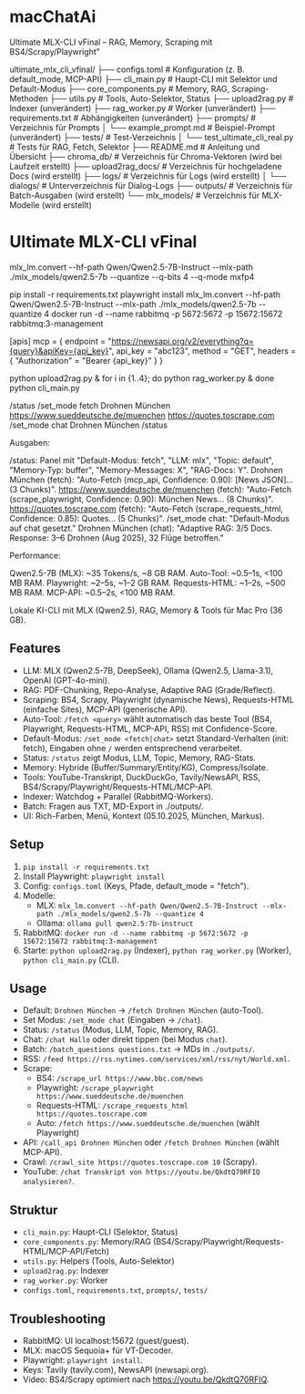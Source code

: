 # macChatAi
Ultimate MLX-CLI vFinal – RAG, Memory, Scraping mit BS4/Scrapy/Playwright"


ultimate_mlx_cli_vfinal/
├── configs.toml              # Konfiguration (z. B. default_mode, MCP-API)
├── cli_main.py              # Haupt-CLI mit Selektor und Default-Modus
├── core_components.py       # Memory, RAG, Scraping-Methoden
├── utils.py                 # Tools, Auto-Selektor, Status
├── upload2rag.py            # Indexer (unverändert)
├── rag_worker.py            # Worker (unverändert)
├── requirements.txt         # Abhängigkeiten (unverändert)
├── prompts/                 # Verzeichnis für Prompts
│   └── example_prompt.md    # Beispiel-Prompt (unverändert)
├── tests/                   # Test-Verzeichnis
│   └── test_ultimate_cli_real.py  # Tests für RAG, Fetch, Selektor
├── README.md                # Anleitung und Übersicht
├── chroma_db/               # Verzeichnis für Chroma-Vektoren (wird bei Laufzeit erstellt)
├── upload2rag_docs/         # Verzeichnis für hochgeladene Docs (wird erstellt)
├── logs/                    # Verzeichnis für Logs (wird erstellt)
│   └── dialogs/             # Unterverzeichnis für Dialog-Logs
├── outputs/                 # Verzeichnis für Batch-Ausgaben (wird erstellt)
└── mlx_models/              # Verzeichnis für MLX-Modelle (wird erstellt)

# Ultimate MLX-CLI vFinal

mlx_lm.convert --hf-path Qwen/Qwen2.5-7B-Instruct --mlx-path ./mlx_models/qwen2.5-7b --quantize --q-bits 4 --q-mode mxfp4

pip install -r requirements.txt
playwright install
mlx_lm.convert --hf-path Qwen/Qwen2.5-7B-Instruct --mlx-path ./mlx_models/qwen2.5-7b --quantize 4
docker run -d --name rabbitmq -p 5672:5672 -p 15672:15672 rabbitmq:3-management

[apis]
mcp = { endpoint = "https://newsapi.org/v2/everything?q={query}&apiKey={api_key}", api_key = "abc123", method = "GET", headers = { "Authorization" = "Bearer {api_key}" } }

python upload2rag.py &
for i in {1..4}; do python rag_worker.py & done
python cli_main.py

/status
/set_mode fetch
Drohnen München
https://www.sueddeutsche.de/muenchen
https://quotes.toscrape.com
/set_mode chat
Drohnen München
/status

Ausgaben:

/status: Panel mit "Default-Modus: fetch", "LLM: mlx", "Topic: default", "Memory-Typ: buffer", "Memory-Messages: X", "RAG-Docs: Y".
Drohnen München (fetch): "Auto-Fetch (mcp_api, Confidence: 0.90): [News JSON]... (3 Chunks)".
https://www.sueddeutsche.de/muenchen (fetch): "Auto-Fetch (scrape_playwright, Confidence: 0.90): München News... (8 Chunks)".
https://quotes.toscrape.com (fetch): "Auto-Fetch (scrape_requests_html, Confidence: 0.85): Quotes... (5 Chunks)".
/set_mode chat: "Default-Modus auf chat gesetzt."
Drohnen München (chat): "Adaptive RAG: 3/5 Docs. Response: 3–6 Drohnen (Aug 2025), 32 Flüge betroffen."


Performance:

Qwen2.5-7B (MLX): ~35 Tokens/s, ~8 GB RAM.
Auto-Tool: ~0.5–1s, <100 MB RAM.
Playwright: ~2–5s, ~1–2 GB RAM.
Requests-HTML: ~1–2s, ~500 MB RAM.
MCP-API: ~0.5–2s, <100 MB RAM.



Lokale KI-CLI mit MLX (Qwen2.5), RAG, Memory & Tools für Mac Pro (36 GB).

## Features
- LLM: MLX (Qwen2.5-7B, DeepSeek), Ollama (Qwen2.5, Llama-3.1), OpenAI (GPT-4o-mini).
- RAG: PDF-Chunking, Repo-Analyse, Adaptive RAG (Grade/Reflect).
- Scraping: BS4, Scrapy, Playwright (dynamische News), Requests-HTML (einfache Sites), MCP-API (generische API).
- Auto-Tool: `/fetch <query>` wählt automatisch das beste Tool (BS4, Playwright, Requests-HTML, MCP-API, RSS) mit Confidence-Score.
- Default-Modus: `/set_mode <fetch|chat>` setzt Standard-Verhalten (init: fetch), Eingaben ohne `/` werden entsprechend verarbeitet.
- Status: `/status` zeigt Modus, LLM, Topic, Memory, RAG-Stats.
- Memory: Hybride (Buffer/Summary/Entity/KG), Compress/Isolate.
- Tools: YouTube-Transkript, DuckDuckGo, Tavily/NewsAPI, RSS, BS4/Scrapy/Playwright/Requests-HTML/MCP-API.
- Indexer: Watchdog + Parallel (RabbitMQ-Workers).
- Batch: Fragen aus TXT, MD-Export in ./outputs/.
- UI: Rich-Farben, Menü, Kontext (05.10.2025, München, Markus).

## Setup
1. `pip install -r requirements.txt`
2. Install Playwright: `playwright install`
3. Config: `configs.toml` (Keys, Pfade, default_mode = "fetch").
4. Modelle:
   - MLX: `mlx_lm.convert --hf-path Qwen/Qwen2.5-7B-Instruct --mlx-path ./mlx_models/qwen2.5-7b --quantize 4`
   - Ollama: `ollama pull qwen2.5:7b-instruct`
5. RabbitMQ: `docker run -d --name rabbitmq -p 5672:5672 -p 15672:15672 rabbitmq:3-management`
6. Starte: `python upload2rag.py` (Indexer), `python rag_worker.py` (Worker), `python cli_main.py` (CLI).

## Usage
- Default: `Drohnen München` → `/fetch Drohnen München` (auto-Tool).
- Set Modus: `/set_mode chat` (Eingaben → `/chat`).
- Status: `/status` (Modus, LLM, Topic, Memory, RAG).
- Chat: `/chat Hallo` oder direkt tippen (bei Modus `chat`).
- Batch: `/batch_questions questions.txt` → MDs in `./outputs/`.
- RSS: `/feed https://rss.nytimes.com/services/xml/rss/nyt/World.xml`.
- Scrape:
  - BS4: `/scrape_url https://www.bbc.com/news`
  - Playwright: `/scrape_playwright https://www.sueddeutsche.de/muenchen`
  - Requests-HTML: `/scrape_requests_html https://quotes.toscrape.com`
  - Auto: `/fetch https://www.sueddeutsche.de/muenchen` (wählt Playwright)
- API: `/call_api Drohnen München` oder `/fetch Drohnen München` (wählt MCP-API).
- Crawl: `/crawl_site https://quotes.toscrape.com 10` (Scrapy).
- YouTube: `/chat Transkript von https://youtu.be/QkdtQ70RFIQ analysieren?`.

## Struktur
- `cli_main.py`: Haupt-CLI (Selektor, Status)
- `core_components.py`: Memory/RAG (BS4/Scrapy/Playwright/Requests-HTML/MCP-API/Fetch)
- `utils.py`: Helpers (Tools, Auto-Selektor)
- `upload2rag.py`: Indexer
- `rag_worker.py`: Worker
- `configs.toml`, `requirements.txt`, `prompts/`, `tests/`

## Troubleshooting
- RabbitMQ: UI localhost:15672 (guest/guest).
- MLX: macOS Sequoia+ für VT-Decoder.
- Playwright: `playwright install`.
- Keys: Tavily (tavily.com), NewsAPI (newsapi.org).
- Video: BS4/Scrapy optimiert nach https://youtu.be/QkdtQ70RFIQ.
